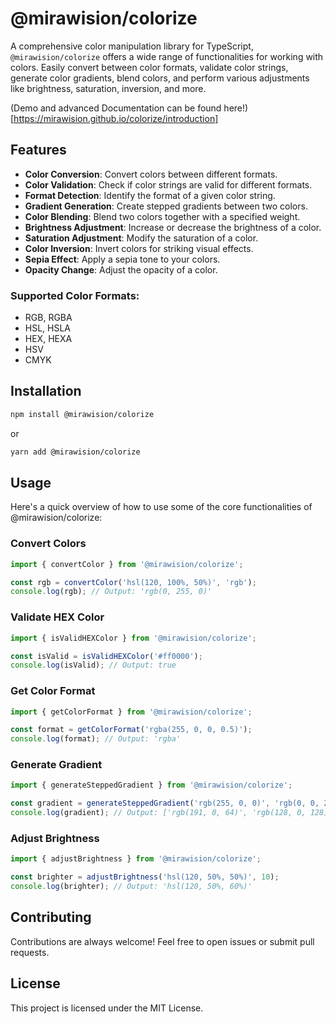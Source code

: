 # @mirawision/colorize

A comprehensive color manipulation library for TypeScript, `@mirawision/colorize` offers a wide range of functionalities for working with colors. Easily convert between color formats, validate color strings, generate color gradients, blend colors, and perform various adjustments like brightness, saturation, inversion, and more.

(Demo and advanced Documentation can be found here!)[https://mirawision.github.io/colorize/introduction]

## Features

- **Color Conversion**: Convert colors between different formats.
- **Color Validation**: Check if color strings are valid for different formats.
- **Format Detection**: Identify the format of a given color string.
- **Gradient Generation**: Create stepped gradients between two colors.
- **Color Blending**: Blend two colors together with a specified weight.
- **Brightness Adjustment**: Increase or decrease the brightness of a color.
- **Saturation Adjustment**: Modify the saturation of a color.
- **Color Inversion**: Invert colors for striking visual effects.
- **Sepia Effect**: Apply a sepia tone to your colors.
- **Opacity Change**: Adjust the opacity of a color.

### Supported Color Formats:

- RGB, RGBA
- HSL, HSLA
- HEX, HEXA
- HSV
- CMYK

## Installation

```bash
npm install @mirawision/colorize
```

or 

```bash
yarn add @mirawision/colorize
```

## Usage

Here's a quick overview of how to use some of the core functionalities of @mirawision/colorize:

### Convert Colors

```javascript
import { convertColor } from '@mirawision/colorize';

const rgb = convertColor('hsl(120, 100%, 50%)', 'rgb');
console.log(rgb); // Output: 'rgb(0, 255, 0)'
```

### Validate HEX Color

```javascript
import { isValidHEXColor } from '@mirawision/colorize';

const isValid = isValidHEXColor('#ff0000');
console.log(isValid); // Output: true
```

### Get Color Format

```javascript
import { getColorFormat } from '@mirawision/colorize';

const format = getColorFormat('rgba(255, 0, 0, 0.5)');
console.log(format); // Output: 'rgba'
```

### Generate Gradient

```javascript
import { generateSteppedGradient } from '@mirawision/colorize';

const gradient = generateSteppedGradient('rgb(255, 0, 0)', 'rgb(0, 0, 255)', 3);
console.log(gradient); // Output: ['rgb(191, 0, 64)', 'rgb(128, 0, 128)', 'rgb(64, 0, 191)']
```

### Adjust Brightness

```javascript
import { adjustBrightness } from '@mirawision/colorize';

const brighter = adjustBrightness('hsl(120, 50%, 50%)', 10);
console.log(brighter); // Output: 'hsl(120, 50%, 60%)'
```

## Contributing

Contributions are always welcome! Feel free to open issues or submit pull requests.

## License

This project is licensed under the MIT License.
